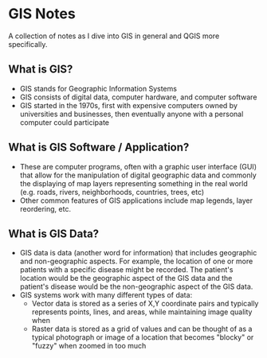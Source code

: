 # GIS Notes

A collection of notes as I dive into GIS in general and QGIS more specifically.

## What is GIS?

 - GIS stands for Geographic Information Systems
 - GIS consists of digital data, computer hardware, and computer software
 - GIS started in the 1970s, first with expensive computers owned by universities and businesses, then eventually anyone with a personal computer could participate

## What is GIS Software / Application?

 - These are computer programs, often with a graphic user interface (GUI) that allow for the manipulation of digital geographic data and commonly the displaying of map layers representing something in the real world (e.g. roads, rivers, neighborhoods, countries, trees, etc)
 - Other common features of GIS applications include map legends, layer reordering, etc.

## What is GIS Data?
  
   - GIS data is data (another word for information) that includes geographic and non-geographic aspects. For example, the location of one or more patients with a specific disease might be recorded. The patient's location would be the geographic aspect of the GIS data and the patient's disease would be the non-geographic aspect of the GIS data.
   - GIS systems work with many different types of data:
      - Vector data is stored as a series of X,Y coordinate pairs and typically represents points, lines, and areas, while maintaining image quality when
      - Raster data is stored as a grid of values and can be thought of as a typical photograph or image of a location that becomes "blocky" or "fuzzy" when zoomed in too much
